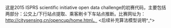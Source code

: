 这是2015 ISPRS scientific initiative open data challenge的初赛代码，主要包括两部分：公交上/下行站点提取、乘客刷卡下车站点推断。比赛网址为：http://citysensing.cn/opencup/home.html。
<后续补充算法模型说明^_^>
